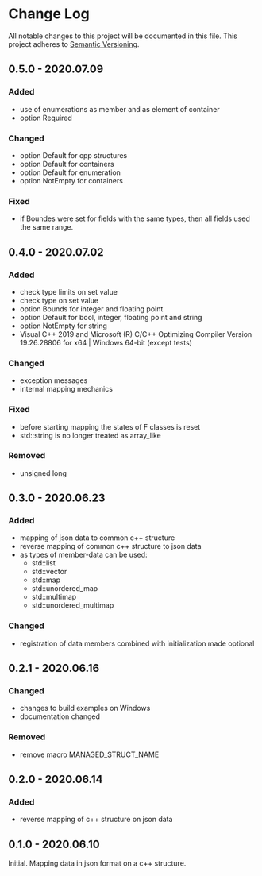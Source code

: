 # Change Log
All notable changes to this project will be documented in this file. This project adheres to [Semantic Versioning](http://semver.org/).

## 0.5.0 - 2020.07.09

### Added
* use of enumerations as member and as element of container
* option Required

### Changed
* option Default for cpp structures
* option Default for containers
* option Default for enumeration
* option NotEmpty for containers

### Fixed
* if Boundes were set for fields with the same types, then all fields used the same range.

## 0.4.0 - 2020.07.02

### Added
* check type limits on set value
* check type on set value
* option Bounds for integer and floating point
* option Default for bool, integer, floating point and string
* option NotEmpty for string
* Visual C++ 2019 and Microsoft (R) C/C++ Optimizing Compiler Version 19.26.28806 for x64 | Windows 64-bit (except tests)

### Changed
* exception messages
* internal mapping mechanics

### Fixed
* before starting mapping the states of F classes is reset
* std::string is no longer treated as array_like

### Removed
* unsigned long

## 0.3.0 - 2020.06.23

### Added
* mapping of json data to common c++ structure
* reverse mapping of common c++ structure to json data
* as types of member-data can be used:
	- std::list
	- std::vector
	- std::map
	- std::unordered_map
	- std::multimap
	- std::unordered_multimap

### Changed
* registration of data members combined with initialization made optional

## 0.2.1 - 2020.06.16

### Changed
* changes to build examples on Windows
* documentation changed

### Removed
* remove macro MANAGED_STRUCT_NAME

## 0.2.0 - 2020.06.14

### Added
* reverse mapping of c++ structure on json data

## 0.1.0 - 2020.06.10

Initial. Mapping data in json format on a c++ structure.
